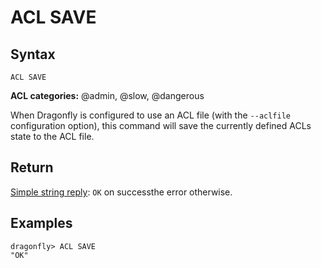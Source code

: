 # ACL SAVE

## Syntax

    ACL SAVE

**ACL categories:** @admin, @slow, @dangerous

When Dragonfly is configured to use an ACL file (with the `--aclfile` configuration option), this command will save the currently defined ACLs state to the ACL file.

## Return

[Simple string reply](https://redis.io/docs/reference/protocol-spec/#simple-strings): `OK` on successthe error otherwise.

## Examples

```shell
dragonfly> ACL SAVE
"OK"
```
